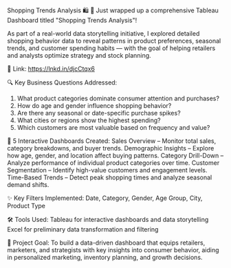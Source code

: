 Shopping Trends Analysis 🛍️
🚀 Just wrapped up a comprehensive Tableau Dashboard titled "Shopping Trends Analysis"!

As part of a real-world data storytelling initiative, I explored detailed shopping behavior data to reveal patterns in product preferences, seasonal trends, and customer spending habits — with the goal of helping retailers and analysts optimize strategy and stock planning.

🔗 Link: https://lnkd.in/djcCtqx6


🔍 Key Business Questions Addressed:
1. What product categories dominate consumer attention and purchases?
2. How do age and gender influence shopping behavior?
3. Are there any seasonal or date-specific purchase spikes?
4. What cities or regions show the highest spending?
5. Which customers are most valuable based on frequency and value?


📌 5 Interactive Dashboards Created:
Sales Overview – Monitor total sales, category breakdowns, and buyer trends.
Demographic Insights – Explore how age, gender, and location affect buying patterns.
Category Drill-Down – Analyze performance of individual product categories over time.
Customer Segmentation – Identify high-value customers and engagement levels.
Time-Based Trends – Detect peak shopping times and analyze seasonal demand shifts.


✨ Key Filters Implemented:
Date, Category, Gender, Age Group, City, Product Type


🛠️ Tools Used:
Tableau for interactive dashboards and data storytelling
Excel for preliminary data transformation and filtering


🎯 Project Goal: To build a data-driven dashboard that equips retailers, marketers, and strategists with key insights into consumer behavior, aiding in personalized marketing, inventory planning, and growth decisions.
